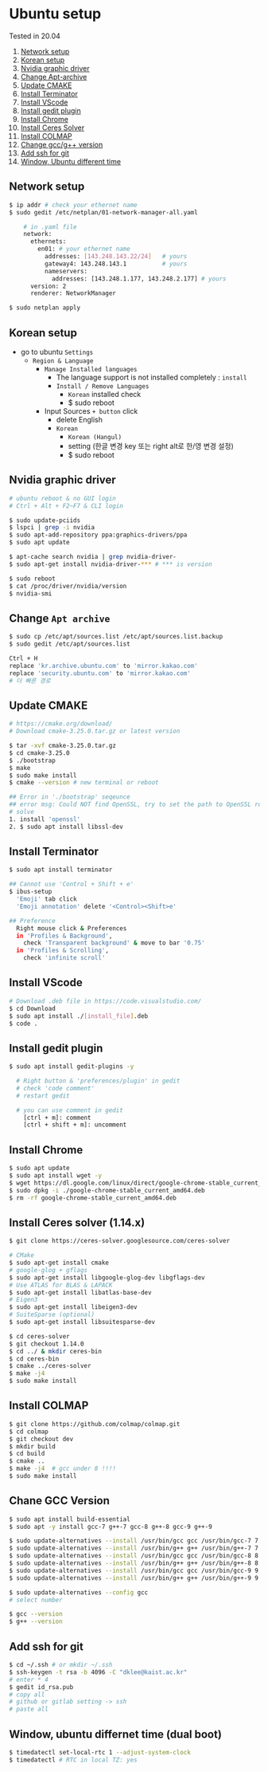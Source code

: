 # Ubuntu setup

Tested in 20.04
1. [Network setup](#network-setup)
2. [Korean setup](#korean-setup)
3. [Nvidia graphic driver](#nvidia-graphic-driver)
4. [Change Apt-archive](#change-apt-archive)
5. [Update CMAKE](#update-cmake)
6. [Install Terminator](#install-terminator)
7. [Install VScode](#install-vscode)
8. [Install gedit plugin](#install-gedit-plugin)
9. [Install Chrome](#install-chrome)
10. [Install Ceres Solver](#install-ceres-solver-114x)
11. [Install COLMAP](#install-colmap)
12. [Change gcc/g++ version](#chane-gcc-version)
13. [Add ssh for git](#add-ssh-for-git)
14. [Window, Ubuntu different time](#window-ubuntu-differnet-time-dual-boot)

## Network setup

```bash
$ ip addr # check your ethernet name
$ sudo gedit /etc/netplan/01-network-manager-all.yaml

    # in .yaml file
    network:
      ethernets:
        en01: # your ethernet name
          addresses: [143.248.143.22/24]   # yours
          gateway4: 143.248.143.1          # yours
          nameservers:
            addresses: [143.248.1.177, 143.248.2.177] # yours
      version: 2
      renderer: NetworkManager

$ sudo netplan apply
```

## Korean setup

- go to ubuntu `Settings`
    - `Region & Language`
        - `Manage Installed languages`
            - The language support is not installed completely : `install`
            - `Install / Remove Languages`
                - `Korean` installed check
                - $ sudo reboot
        - Input Sources `+ button` click
            - delete English
            - `Korean`
                - `Korean (Hangul)`
                - setting (한글 변경 key 또는 right alt로 한/영 변경 설정)
                - $ sudo reboot

## Nvidia graphic driver

```bash
# ubuntu reboot & no GUI login
# Ctrl + Alt + F2~F7 & CLI login

$ sudo update-pciids
$ lspci | grep -i nvidia
$ sudo apt-add-repository ppa:graphics-drivers/ppa
$ sudo apt update

$ apt-cache search nvidia | grep nvidia-driver-
$ sudo apt-get install nvidia-driver-*** # *** is version

$ sudo reboot
$ cat /proc/driver/nvidia/version
$ nvidia-smi

```

## Change `Apt archive`

```bash
$ sudo cp /etc/apt/sources.list /etc/apt/sources.list.backup
$ sudo gedit /etc/apt/sources.list

Ctrl + H
replace 'kr.archive.ubuntu.com' to 'mirror.kakao.com'
replace 'security.ubuntu.com' to 'mirror.kakao.com'
# 더 빠른 경로
```

## Update CMAKE

```bash
# https://cmake.org/download/ 
# Download cmake-3.25.0.tar.gz or latest version

$ tar -xvf cmake-3.25.0.tar.gz
$ cd cmake-3.25.0
$ ./bootstrap
$ make
$ sudo make install
$ cmake --version # new terminal or reboot

## Error in './bootstrap' seqeunce
## error msg: Could NOT find OpenSSL, try to set the path to OpenSSL root folder in the system variable OPENSSL_ROOT_DIR
# solve
1. install 'openssl' 
2. $ sudo apt install libssl-dev
```

## Install Terminator

```bash
$ sudo apt install terminator

## Cannot use 'Control + Shift + e'
$ ibus-setup
  'Emoji' tab click
  'Emoji annotation' delete '<Control><Shift>e'

## Preference 
  Right mouse click & Preferences
  in 'Profiles & Background',
    check 'Transparent background' & move to bar '0.75'
  in 'Profiles & Scrolling',
    check 'infinite scroll'
```

## Install VScode

```bash
# Download .deb file in https://code.visualstudio.com/
$ cd Download
$ sudo apt install ./[install_file].deb
$ code .
```

## Install gedit plugin

```bash
$ sudo apt install gedit-plugins -y

  # Right button & 'preferences/plugin' in gedit
  # check 'code comment'
  # restart gedit

  # you can use comment in gedit
    [ctrl + m]: comment
    [ctrl + shift + m]: uncomment
```

## Install Chrome

```bash
$ sudo apt update
$ sudo apt install wget -y
$ wget https://dl.google.com/linux/direct/google-chrome-stable_current_amd64.deb
$ sudo dpkg -i ./google-chrome-stable_current_amd64.deb
$ rm -rf google-chrome-stable_current_amd64.deb
```

<!-- ### Wifi setup (laptop)

```bash
$ sudo apt install net-tools
$ ifconfig # check lancard
$ sudo apt dist-upgrade # update kernel
$ 
``` -->

## Install Ceres solver (1.14.x)

```bash
$ git clone https://ceres-solver.googlesource.com/ceres-solver

# CMake
$ sudo apt-get install cmake
# google-glog + gflags
$ sudo apt-get install libgoogle-glog-dev libgflags-dev
# Use ATLAS for BLAS & LAPACK
$ sudo apt-get install libatlas-base-dev
# Eigen3
$ sudo apt-get install libeigen3-dev
# SuiteSparse (optional)
$ sudo apt-get install libsuitesparse-dev

$ cd ceres-solver
$ git checkout 1.14.0
$ cd ../ & mkdir ceres-bin
$ cd ceres-bin
$ cmake ../ceres-solver
$ make -j4
$ sudo make install
```

## Install COLMAP

```bash
$ git clone https://github.com/colmap/colmap.git
$ cd colmap
$ git checkout dev
$ mkdir build
$ cd build
$ cmake ..
$ make -j4  # gcc under 8 !!!!
$ sudo make install
```

## Chane GCC Version

```bash
$ sudo apt install build-essential
$ sudo apt -y install gcc-7 g++-7 gcc-8 g++-8 gcc-9 g++-9

$ sudo update-alternatives --install /usr/bin/gcc gcc /usr/bin/gcc-7 7
$ sudo update-alternatives --install /usr/bin/g++ g++ /usr/bin/g++-7 7
$ sudo update-alternatives --install /usr/bin/gcc gcc /usr/bin/gcc-8 8
$ sudo update-alternatives --install /usr/bin/g++ g++ /usr/bin/g++-8 8
$ sudo update-alternatives --install /usr/bin/gcc gcc /usr/bin/gcc-9 9
$ sudo update-alternatives --install /usr/bin/g++ g++ /usr/bin/g++-9 9

$ sudo update-alternatives --config gcc
# select number

$ gcc --version
$ g++ --version
```

## Add ssh for git

```bash
$ cd ~/.ssh # or mkdir ~/.ssh
$ ssh-keygen -t rsa -b 4096 -C "dklee@kaist.ac.kr"
# enter * 4
$ gedit id_rsa.pub
# copy all
# github or gitlab setting -> ssh 
# paste all
```

## Window, ubuntu differnet time (dual boot)
```bash
$ timedatectl set-local-rtc 1 --adjust-system-clock
$ timedatectl # RTC in local TZ: yes
```